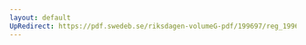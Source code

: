 ```yaml
---
layout: default
UpRedirect: https://pdf.swedeb.se/riksdagen-volumeG-pdf/199697/reg_199697/reg_199697_0146.pdf
---
```

